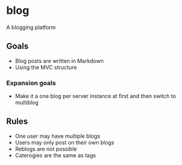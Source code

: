# blog
A blogging platform

## Goals
* Blog posts are written in Markdown
* Using the MVC structure

### Expansion goals
* Make it a one blog per server instance at first and then switch to multiblog


## Rules
* One user may have multiple blogs
* Users may only post on their own blogs
* Reblogs are not possible
* Caterogies are the same as tags

